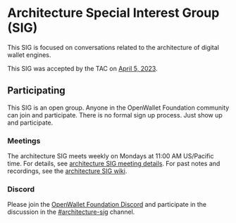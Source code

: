# Architecture Special Interest Group (SIG)
This SIG is focused on conversations related to the architecture of digital wallet engines.

This SIG was accepted by the TAC on [April 5, 2023](../meetings/2023/2023-04-05.md). 

## Participating
This SIG is an open group. Anyone in the OpenWallet Foundation community can join and participate. There is no formal sign up process. Just show up and participate.

### Meetings
The architecture SIG meets weekly on Mondays at 11:00 AM US/Pacific time. For details, see [architecture SIG meeting details](https://github.com/openwallet-foundation/architecture-sig/blob/main/meeting-details.md). For past notes and recordings, see the [architecture SIG wiki](https://github.com/openwallet-foundation/architecture-sig/wiki).

### Discord
Please join the [OpenWallet Foundation Discord](https://discord.gg/openwalletfoundation) and participate in the discussion in the [#architecture-sig](https://discord.com/channels/1022962884864643214/1024688298389688360) channel.
